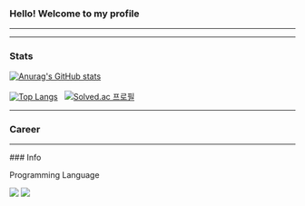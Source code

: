 ### Hello! Welcome to my profile
<hr>

<hr>

### Stats
[![Anurag's GitHub stats](https://github-readme-stats.vercel.app/api?username=hyunjunyun&theme=dracula)](https://github.com/hyunjunyun/)
<br>
<br>
[![Top Langs](https://github-readme-stats.vercel.app/api/top-langs/?username=hyunjunyun&theme=dracula)](https://github.com/hyunjunyun/)
&nbsp;
[![Solved.ac
프로필](http://mazassumnida.wtf/api/v2/generate_badge?boj=kkkths)](https://solved.ac/kkkths)

<hr>

### Career

<hr>
### Info

Programming Language

<img src="https://img.shields.io/badge/Java-007396?style=flat-square&logo=Java&logoColor=white"/>
<img src="https://img.shields.io/badge/C Sharp-4F0599?style=flat-square&logo=C Sharp&logoColor=white"/>

